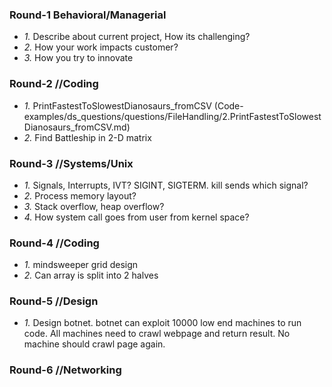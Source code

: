 ### Round-1 Behavioral/Managerial
- *1.* Describe about current project, How its challenging?
- *2.* How your work impacts customer?
- *3.* How you try to innovate

### Round-2 //Coding
- *1.* PrintFastestToSlowestDianosaurs_fromCSV (Code-examples/ds_questions/questions/FileHandling/2.PrintFastestToSlowestDianosaurs_fromCSV.md)
- *2.* Find Battleship in 2-D matrix

### Round-3 //Systems/Unix
- *1.* Signals, Interrupts, IVT? SIGINT, SIGTERM. kill sends which signal?
- *2.* Process memory layout? 
- *3.* Stack overflow, heap overflow?
- *4.* How system call goes from user from kernel space?

### Round-4 //Coding
- *1.* mindsweeper grid design
- *2.* Can array is split into 2 halves

### Round-5 //Design
- *1.* Design botnet. botnet can exploit 10000 low end machines to run code. All machines need to crawl webpage and return result. No machine should crawl page again.

### Round-6 //Networking
